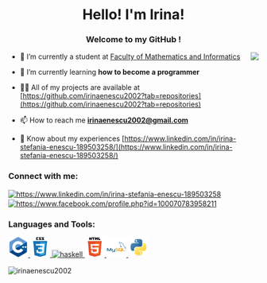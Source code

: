 <h1 align="center">Hello! I'm Irina!</h1>
<h3 align="center">Welcome to my GitHub !</h3>
<img align="right" src="https://media.tenor.com/ose5QDT2tRYAAAAM/wave-hi.gif"> </img>

- 🔭 I’m currently a student at [Faculty of Mathematics and Informatics](https://fmi.unibuc.ro/)

- 🌱 I’m currently learning **how to become a programmer**

- 👨‍💻 All of my projects are available at [https://github.com/irinaenescu2002?tab=repositories](https://github.com/irinaenescu2002?tab=repositories)

- 📫 How to reach me **irinaenescu2002@gmail.com**

- 📄 Know about my experiences [https://www.linkedin.com/in/irina-stefania-enescu-189503258/](https://www.linkedin.com/in/irina-stefania-enescu-189503258/)

<h3 align="left">Connect with me:</h3>
<p align="left">
<a href="https://linkedin.com/in/https://www.linkedin.com/in/irina-stefania-enescu-189503258" target="blank"><img align="center" src="https://raw.githubusercontent.com/rahuldkjain/github-profile-readme-generator/master/src/images/icons/Social/linked-in-alt.svg" alt="https://www.linkedin.com/in/irina-stefania-enescu-189503258" height="30" width="40" /></a>
<a href="https://fb.com/https://www.facebook.com/profile.php?id=100070783958211" target="blank"><img align="center" src="https://raw.githubusercontent.com/rahuldkjain/github-profile-readme-generator/master/src/images/icons/Social/facebook.svg" alt="https://www.facebook.com/profile.php?id=100070783958211" height="30" width="40" /></a>
</p>

<h3 align="left">Languages and Tools:</h3>
<p align="left"> <a href="https://www.w3schools.com/cpp/" target="_blank" rel="noreferrer"> <img src="https://raw.githubusercontent.com/devicons/devicon/master/icons/cplusplus/cplusplus-original.svg" alt="cplusplus" width="40" height="40"/> </a> <a href="https://www.w3schools.com/css/" target="_blank" rel="noreferrer"> <img src="https://raw.githubusercontent.com/devicons/devicon/master/icons/css3/css3-original-wordmark.svg" alt="css3" width="40" height="40"/> </a> <a href="https://www.haskell.org/" target="_blank" rel="noreferrer"> <img src="https://upload.wikimedia.org/wikipedia/commons/1/1c/Haskell-Logo.svg" alt="haskell" width="40" height="40"/> </a> <a href="https://www.w3.org/html/" target="_blank" rel="noreferrer"> <img src="https://raw.githubusercontent.com/devicons/devicon/master/icons/html5/html5-original-wordmark.svg" alt="html5" width="40" height="40"/> </a> <a href="https://www.mysql.com/" target="_blank" rel="noreferrer"> <img src="https://raw.githubusercontent.com/devicons/devicon/master/icons/mysql/mysql-original-wordmark.svg" alt="mysql" width="40" height="40"/> </a> <a href="https://www.python.org" target="_blank" rel="noreferrer"> <img src="https://raw.githubusercontent.com/devicons/devicon/master/icons/python/python-original.svg" alt="python" width="40" height="40"/> </a> </p>

<p><img align="center" src="https://github-readme-stats.vercel.app/api/top-langs?username=irinaenescu2002&show_icons=true&locale=en&layout=compact" alt="irinaenescu2002" /></p>

